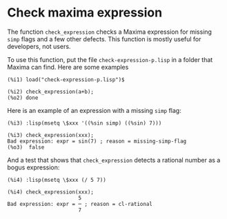 # Check maxima expression

 The function `check_expression` checks a Maxima expression for missing `simp` flags and a few other defects. This function is mostly useful for developers, not users.
 
 To use this function, put the file `check-expression-p.lisp` in a folder that Maxima can find. Here are some examples

 ```
(%i1) load("check-expression-p.lisp")$

(%i2) check_expression(a+b);
(%o2) done
```
Here is an example of an expression with a missing `simp` flag: 

```
(%i3) :lisp(msetq \$xxx '((%sin simp) ((%sin) 7)))

(%i3) check_expression(xxx);
Bad expression: expr = sin(7) ; reason = missing-simp-flag
(%o3)  false
```
And a test that shows that `check_expression` detects a rational number as a bogus expression:
```
(%i4) :lisp(msetq \$xxx (/ 5 7))

(%i4) check_expression(xxx);
                       5
Bad expression: expr = ─ ; reason = cl-rational
                       7

```
